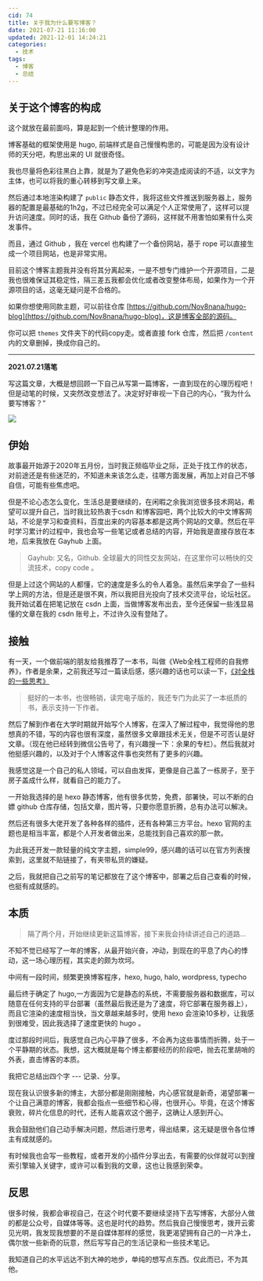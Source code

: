 ```yaml
---
cid: 74
title: 关于我为什么要写博客？ 
date: 2021-07-21 11:16:00
updated: 2021-12-01 14:24:21
categories: 
  - 技术
tags: 
  - 博客
  - 总结
---
```




## 关于这个博客的构成

这个就放在最前面吗，算是起到一个统计整理的作用。

博客基础的框架使用是 hugo, 前端样式是自己慢慢构思的，可能是因为没有设计师的天分吧，构思出来的 UI 就很奇怪。

我也尽量将色彩往黑白上靠，就是为了避免色彩的冲突造成阅读的不适，以文字为主体，也可以将我的重心转移到写文章上来。

然后通过本地渲染构建了 `public` 静态文件，我将这些文件推送到服务器上，服务器的配置是最基础的1h2g，不过已经完全可以满足个人正常使用了，这样可以提升访问速度。同时的话，我在 Github 备份了源码，这样就不用害怕如果有什么突发事件。

而且，通过 Github ，我在 vercel 也构建了一个备份网站，基于 rope 可以直接生成一个项目网站，也是非常实用。

目前这个博客主题我并没有将其分离起来，一是不想专门维护一个开源项目，二是我也很难保证其稳定性，隔三差五我都会优化或者改变整体布局，如果作为一个开源项目的话，这毫无疑问是不合格的。

如果你想使用同款主题，可以前往仓库 [https://github.com/Nov8nana/hugo-blog](https://github.com/Nov8nana/hugo-blog)，这是博客全部的源码。

你可以把 `themes` 文件夹下的代码copy走。或者直接 fork 仓库，然后把 `/content` 内的文章删掉，换成你自己的。

---

**2021.07.21落笔**

写这篇文章，大概是想回顾一下自己从写第一篇博客，一直到现在的心理历程吧！但是动笔的时候，又突然改变想法了。决定好好审视一下自己的内心，“我为什么要写博客？”

![](https://oss.zburu.com/i/2021/10/28/e579ac9d5607c6fae4f49ebf8a3f5a60.png)

## 伊始

故事最开始源于2020年五月份，当时我正频临毕业之际，正处于找工作的状态，对前途还是有些迷茫的，不知道未来该怎么走，往哪方面发展，再加上对自己不够自信，可能有些焦虑吧。

但是不论心态怎么变化，生活总是要继续的，在闲暇之余我浏览很多技术网站，希望可以提升自己，当时我比较热衷于csdn 和博客园吧，两个比较大的中文博客网站，不论是学习和查资料，百度出来的内容基本都是这两个网站的文章。然后在平时学习累计的过程中，我也会写一些笔记或者总结的内容，开始我是直接存放在本地，后来我放在 Gayhub 上面。

>Gayhub: 又名，Github. 全球最大的同性交友网站，在这里你可以畅快的交流技术，copy code 。

但是上过这个网站的人都懂，它的速度是多么的令人着急。虽然后来学会了一些科学上网的方法，但是还是很不爽，所以我把目光投向了技术交流平台，论坛社区。我开始试着在把笔记放在 csdn 上面，当做博客发布出去，至今还保留一些浅显易懂的文章在我的 csdn 账号上，不过许久没有登陆了。

## 接触

有一天，一个做前端的朋友给我推荐了一本书，叫做《Web全栈工程师的自我修养》，作者是余果，之前我还写过一篇读后感，感兴趣的话也可以读一下，[《对全栈的一些思考》](/posts/20200918.html)

>挺好的一本书，也很畅销，读完电子版的，我还专门为此买了一本纸质的书，表示支持一下作者。

然后了解到作者在大学时期就开始写个人博客，在深入了解过程中，我觉得他的思想真的不错，写的内容也很有深度，虽然很多文章跟技术无关，但是不可否认是好文章。（现在他已经转到微信公告号了，有兴趣搜一下：余果的专栏）。然后我就对他挺感兴趣的，以及对于个人博客这件事也突然有了更多的兴趣。

我感觉这是一个自己的私人领域，可以自由发挥，更像是自己盖了一栋房子，至于房子盖成什么样，就看自己的能力了。

一开始我选择的是 hexo 静态博客，他有很多优势，免费，部署快，可以不断的白嫖 github 仓库存储，包括文章，图片等，只要你愿意折腾，总有办法可以解决。

然后还有很多大佬开发了各种各样的插件，还有各种第三方平台。hexo 官网的主题也是相当丰富，都是个人开发者做出来，总能找到自己喜欢的那一款。

为此我还开发一款轻量的纯文字主题，simple99，感兴趣的话可以在官方列表搜索到，这里就不贴链接了，有夹带私货的嫌疑。

之后，我就把自己之前写的笔记都放在了这个博客中，部署之后自己查看的时候，也挺有成就感的。

## 本质

>隔了两个月，开始继续更新这篇博客，接下来我会持续讲述自己的道路...

不知不觉已经写了一年的博客，从最开始兴奋，冲动，到现在的平息了内心的悸动，这一场心理历程，其实走的颇为坎坷。

中间有一段时间，频繁更换博客程序，hexo, hugo, halo, wordpress, typecho

最后终于确定了 hugo,一方面因为它是静态的系统，不需要服务器和数据库，可以随意在任何支持的平台部署（虽然最后我还是为了速度，将它部署在服务器上），而且它渲染的速度相当快，当文章越来越多时，使用 hexo 会渲染10多秒，让我感到很难受，因此我选择了速度更快的 hugo 。

度过那段时间后，我感觉自己内心平静了很多，不会再为这些事情而折腾，处于一个平静期的状态。我想，这大概就是每个博主都要经历的阶段吧，抛去花里胡哨的外表，直击博客的本质。

我把它总结出四个字 --- 记录、分享。

现在我认识很多新的博主，大部分都是刚刚接触，内心感官就是新奇，渴望部署一个让自己满意的博客，我都会指点一些细节和心得，也很开心。毕竟，在这个博客衰败，碎片化信息的时代，还有人能喜欢这个圈子，这确让人感到开心。

我会鼓励他们自己动手解决问题，然后进行思考，得出结果，这无疑是很令各位博主有成就感的。

有时候我也会写一些教程，或者开发的小插件分享出去，有需要的伙伴就可以到搜索引擎输入关键字，或许可以看到我的文章，这也让我感到荣幸。

## 反思

很多时候，我都会审视自己，在这个时代要不要继续坚持下去写博客，大部分人做的都是公众号，自媒体等等。这也是时代的趋势。然后我自己慢慢思考，拨开云雾见光明，我发现我想要的不是自媒体那样的感觉，我更渴望拥有自己的一片净土，偶尔放一些新奇的玩意，然后写写自己的生活记录和一些技术笔记。

我知道自己的水平远达不到大神的地步，单纯的想写点东西。仅此而已，不为其他。

